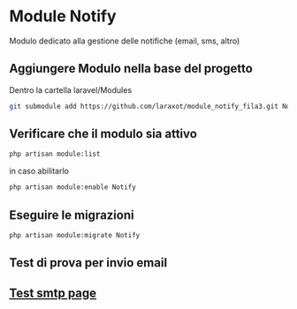 # Module Notify
Modulo dedicato alla gestione delle notifiche (email, sms, altro)

## Aggiungere Modulo nella base del progetto
Dentro la cartella laravel/Modules

```bash
git submodule add https://github.com/laraxot/module_notify_fila3.git Notify
```

## Verificare che il modulo sia attivo
```bash
php artisan module:list
```
in caso abilitarlo
```bash
php artisan module:enable Notify
```

## Eseguire le migrazioni
```bash
php artisan module:migrate Notify
```


## Test di prova per invio email

## [Test smtp page](docs/test-smtp-page.md)